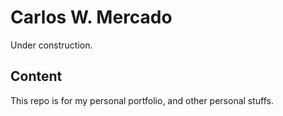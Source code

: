 # Carlos W. Mercado
Under construction.

## Content
This repo	 is for my personal portfolio, and other personal stuffs.
